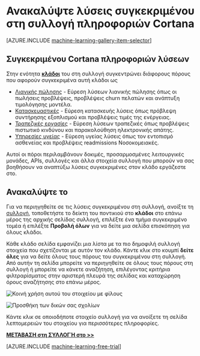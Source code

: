 <properties
    pageTitle="Συλλογή πληροφοριών Cortana συγκεκριμένου λύσεις | Microsoft Azure"
    description="Ανακαλύψτε λύσεις κλάδο στη συλλογή πληροφοριών Cortana."
    services="machine-learning"
    documentationCenter=""
    authors="garyericson"
    manager="jhubbard"
    editor="cgronlun"/>

<tags
    ms.service="machine-learning"
    ms.workload="data-services"
    ms.tgt_pltfrm="na"
    ms.devlang="na"
    ms.topic="article"
    ms.date="10/13/2016"
    ms.author="roopalik;garye"/>


# <a name="discover-industry-specific-solutions-in-the-cortana-intelligence-gallery"></a>Ανακαλύψτε λύσεις συγκεκριμένου στη συλλογή πληροφοριών Cortana

[AZURE.INCLUDE [machine-learning-gallery-item-selector](../../includes/machine-learning-gallery-item-selector.md)]

## <a name="industry-specific-cortana-intelligence-solutions"></a>Συγκεκριμένου Cortana πληροφοριών λύσεων

Στην ενότητα **[κλάδοι](https://gallery.cortanaintelligence.com/industries)** του στη συλλογή συγκεντρώνει διάφορους πόρους που αφορούν συγκεκριμένα αυτή κλάδοι ως

- [Λιανικής πώλησης](https://gallery.cortanaintelligence-int.com/industries/retail) - Εύρεση λύσεων λιανικής πώλησης όπως οι πωλήσεις προβλέψεις, προβλέψεις churn πελατών και ανάπτυξη τιμολόγησης μοντέλα.
- [Κατασκευαστικές](https://gallery.cortanaintelligence-int.com/industries/manufacturing) - Εύρεση κατασκευής λύσεις όπως πρόβλεψη συντήρησης εξοπλισμού και προβλέψεις τιμές της ενέργειας.
- [Τραπεζικές εργασίες](https://gallery.cortanaintelligence-int.com/industries/banking) - Εύρεση λύσεων τραπεζικές όπως προβλέψεις πιστωτικό κινδύνου και παρακολούθηση ηλεκτρονικής απάτης.
- [Υπηρεσίες υγείας](https://gallery.cortanaintelligence-int.com/industries/healthcare) - Εύρεση υγείας λύσεις όπως τον εντοπισμό ασθενείας και προβλέψεις readmissions Νοσοκομειακές.

Αυτοί οι πόροι περιλαμβάνουν δοκιμές, προσαρμοσμένες λειτουργικές μονάδες, APIs, συλλογές και άλλα στοιχεία συλλογή που μπορούν να σας βοηθήσουν να αναπτύξω λύσεις συγκεκριμένες στον κλάδο εργάζεστε στο.

## <a name="discover"></a>Ανακαλύψτε το

 Για να περιηγηθείτε σε τις λύσεις συγκεκριμένου στη συλλογή, ανοίξτε τη [συλλογή](http://gallery.cortanaintelligence.com), τοποθετήστε το δείκτη του ποντικιού στο **κλάδοι** στο επάνω μέρος της αρχικής σελίδας συλλογή, επιλέξτε ένα τμήμα συγκεκριμένο τομέα ή επιλέξτε **Προβολή όλων** για να δείτε μια σελίδα επισκόπηση για όλους κλάδοι.

 Κάθε κλάδο σελίδα εμφανίζει μια λίστα με τα πιο δημοφιλή συλλογή στοιχεία που σχετίζονται με αυτόν τον κλάδο.
Κάντε κλικ στο κουμπί **δείτε όλες** για να δείτε όλους τους πόρους του συγκεκριμένου στη συλλογή.
Από αυτήν τη σελίδα μπορείτε να περιηγηθείτε σε όλους τους πόρους στη συλλογή ή μπορείτε να κάνετε αναζήτηση, επιλέγοντας κριτήρια φιλτραρίσματος στην αριστερή πλευρά της σελίδας και καταχώρηση όρους αναζήτησης στο επάνω μέρος.

![Κοινή χρήση αυτού του στοιχείου με φίλους](media\machine-learning-gallery-how-to-use-contribute-publish\share-links.png)

![Προσθήκη των δικών σας σχολίων](media\machine-learning-gallery-how-to-use-contribute-publish\comments.png)

 Κάντε κλικ σε οποιοδήποτε στοιχείο συλλογή για να ανοίξετε τη σελίδα λεπτομερειών του στοιχείου για περισσότερες πληροφορίες.


**[ΜΕΤΆΒΑΣΗ στη ΣΥΛΛΟΓΉ στο >>](http://gallery.cortanaintelligence.com)**

[AZURE.INCLUDE [machine-learning-free-trial](../../includes/machine-learning-free-trial.md)]
